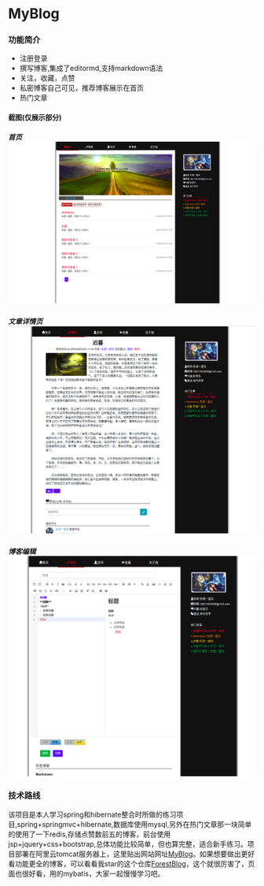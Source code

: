 # MyBlog

### 功能简介

- 注册登录
- 撰写博客,集成了editormd,支持markdown语法
- 关注，收藏，点赞
- 私密博客自己可见，推荐博客展示在首页
- 热门文章

#### 截图(仅展示部分)

##### 首页![首页](./image/index.png)



##### 文章详情页![文章详情页](./image/detail.png)



##### 博客编辑![博客编辑](./image/blog.png)



### 技术路线

该项目是本人学习spring和hibernate整合时所做的练习项目,spring+springmvc+hibernate,数据库使用mysql,另外在热门文章那一块简单的使用了一下redis,存储点赞数前五的博客，前台使用jsp+jquery+css+bootstrap,总体功能比较简单，但也算完整，适合新手练习。项目部署在阿里云tomcat服务器上，这里贴出网站网址[MyBlog](http://111.231.141.30/MyBlog/index/)。如果想要做出更好看功能更全的博客，可以看看我star的这个仓库[ForestBlog](https://github.com/saysky/ForestBlog)，这个就很厉害了，页面也很好看，用的mybatis，大家一起慢慢学习吧。
